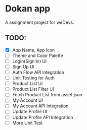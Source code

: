 # Dokan app

A assignment project for weDevs.

## TODO:

- [x] App Name, App Icon <br/>
- [ ] Theme and Color Palette <br/>
- [ ] Login(Sign In) UI <br/>
- [ ] Sign Up UI <br/>
- [ ] Auth Flow API Integration <br/>
- [ ] Unit Testing for Auth <br/>
- [ ] Product List UI <br/>
- [ ] Product List Filter UI <br/>
- [ ] Fetch Product List from asset json <br/>
- [ ] My Account UI <br/>
- [ ] My Account API Integration <br/>
- [ ] Update Profile UI <br/>
- [ ] Update Profile API Integration <br/>
- [ ] More Unit Test <br/>
